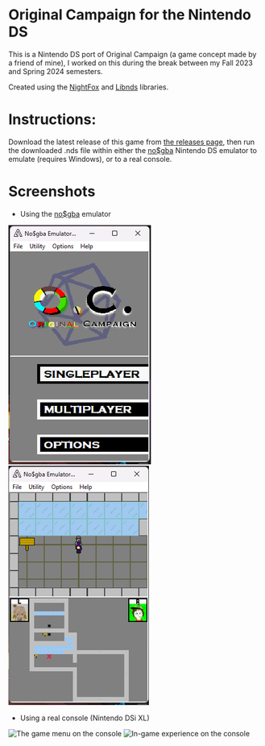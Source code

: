 # Original Campaign for the Nintendo DS

This is a Nintendo DS port of Original Campaign (a game concept made by a friend of mine), I worked on this during the break between my Fall 2023 and Spring 2024 semesters.

Created using the [NightFox](https://github.com/knightfox75/nds_nflib) and [Libnds](https://libnds.devkitpro.org/) libraries.

# Instructions:

Download the latest release of this game from [the releases page](https://github.com/bm17tala/oc-for-the-ds/releases), then run the downloaded .nds file within either the [no$gba](https://www.nogba.com/) Nintendo DS emulator to emulate (requires Windows), or to a real console.

# Screenshots

* Using the [no$gba](https://www.nogba.com/) emulator

![The game menu within the emulator](/screenshots/menu_emulator.png?raw=true)
![In-game experience within the emulator](/screenshots/ingame_emulator.png?raw=true)


* Using a real console (Nintendo DSi XL)

![The game menu on the console](/screenshots/menu_console.png?raw=true)
![In-game experience on the console](/screenshots/ingame_console.png?raw=true)
